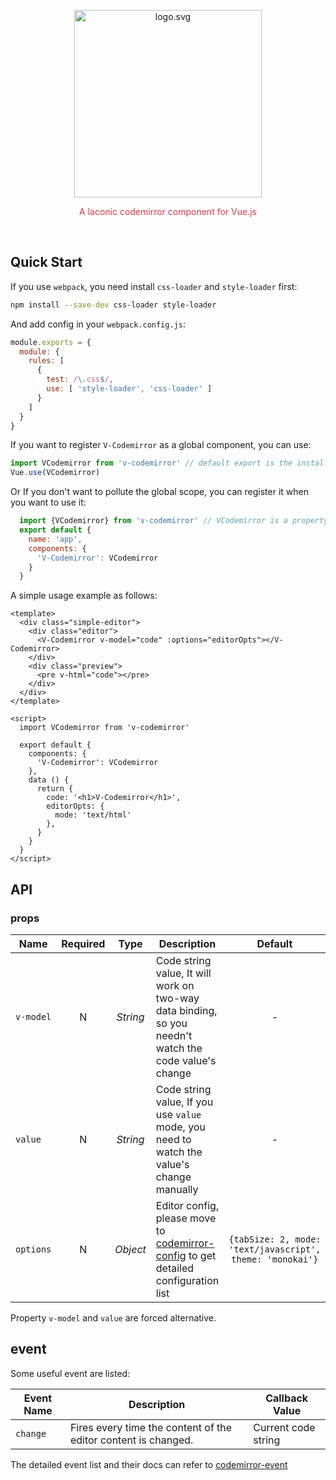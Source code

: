 <p align="center">
  <img alt="logo.svg" width="300" src="https://cdn.rawgit.com/ulivz/v-codemirror/master/media/logo.svg">
</p>

<p align="center" style="color: #d73a49">
  A laconic codemirror component for Vue.js
</p>


<br/>

## Quick Start

If you use `webpack`, you need install `css-loader` and `style-loader` first:

```bash
npm install --save-dev css-loader style-loader
``` 

And add config in your `webpack.config.js`:

```js
module.exports = {
  module: {
    rules: [
      {
        test: /\.css$/,
        use: [ 'style-loader', 'css-loader' ]
      }
    ]
  }
}
```

If you want to register `V-Codemirror` as a global component, you can use:

```js
import VCodemirror from 'v-codemirror' // default export is the install function
Vue.use(VCodemirror)
```

Or If you don't want to pollute the global scope, you can register it when you want to use it:

```js
  import {VCodemirror} from 'v-codemirror' // VCodemirror is a property i
  export default {
    name: 'app',
    components: {
      'V-Codemirror': VCodemirror
    }
  }  
```

A simple usage example as follows:

```vue
<template>
  <div class="simple-editor">
    <div class="editor">
      <V-Codemirror v-model="code" :options="editorOpts"></V-Codemirror>
    </div>
    <div class="preview">
      <pre v-html="code"></pre>
    </div>
  </div>
</template>

<script>
  import VCodemirror from 'v-codemirror'

  export default {
    components: {
      'V-Codemirror': VCodemirror
    },
    data () {
      return {
        code: '<h1>V-Codemirror</h1>',
        editorOpts: {
          mode: 'text/html'
        },
      }
    }
  }
</script>
```

## API

### props

Name|Required|Type|Description|Default
---|:---:|:---:|---|:---:
`v-model`|N|_String_| Code string value, It will work on two-way data binding, so you needn't watch the code value's change |-
`value`|N|_String_| Code string value, If you use `value` mode, you need to watch the value's change manually |-
`options`|N|_Object_| Editor config, please move to [codemirror-config](http://codemirror.net/doc/manual.html#config) to get detailed configuration list | `{tabSize: 2, mode: 'text/javascript', theme: 'monokai'}`

Property `v-model` and `value` are forced alternative.

## event

Some useful event are listed:

Event Name| Description | Callback Value
---|---|---
`change` | Fires every time the content of the editor content is changed. | Current code string

The detailed event list and their docs can refer to [codemirror-event](http://codemirror.net/doc/manual.html#events)

